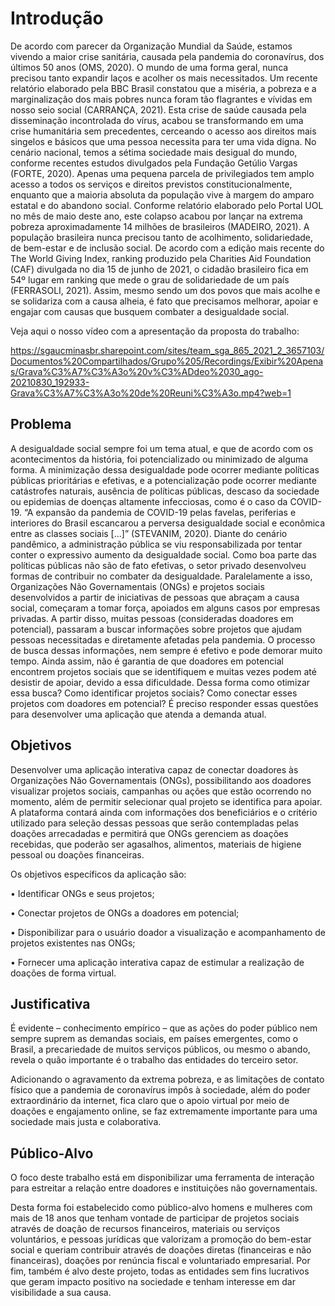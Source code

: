 # Introdução

De acordo com parecer da Organização Mundial da Saúde, estamos vivendo a maior crise sanitária, causada pela pandemia do coronavírus, dos últimos 50 anos (OMS, 2020).
O mundo de uma forma geral, nunca precisou tanto expandir laços e acolher os mais necessitados. Um recente relatório elaborado pela BBC Brasil constatou que a miséria, a pobreza e a marginalização dos mais pobres nunca foram tão flagrantes e vívidas em nosso seio social (CARRANÇA, 2021). Esta crise de saúde causada pela disseminação incontrolada do vírus, acabou se transformando em uma crise humanitária sem precedentes, cerceando o acesso aos direitos mais singelos e básicos que uma pessoa necessita para ter uma vida digna.
No cenário nacional, temos a sétima sociedade mais desigual do mundo, conforme recentes estudos divulgados pela Fundação Getúlio Vargas (FORTE, 2020). Apenas uma pequena parcela de privilegiados tem amplo acesso a todos os serviços e direitos previstos constitucionalmente, enquanto que a maioria absoluta da população vive à margem do amparo estatal e do abandono social.
Conforme relatório elaborado pelo Portal UOL no mês de maio deste ano, este colapso acabou por lançar na extrema pobreza aproximadamente 14 milhões de brasileiros (MADEIRO, 2021). A população brasileira nunca precisou tanto de acolhimento, solidariedade, de bem-estar e de inclusão social.
De acordo com a edição mais recente do The World Giving Index, ranking produzido pela Charities Aid Foundation (CAF) divulgada no dia 15 de junho de 2021, o cidadão brasileiro fica em 54º lugar em ranking que mede o grau de solidariedade de um país (FERRASOLI, 2021).
Assim, mesmo sendo um dos povos que mais acolhe e se solidariza com a causa alheia, é fato que precisamos melhorar, apoiar e engajar com causas que busquem combater a desigualdade social. </p>
Veja aqui o nosso vídeo com a apresentação da proposta do trabalho:

https://sgaucminasbr.sharepoint.com/sites/team_sga_865_2021_2_3657103/Documentos%20Compartilhados/Grupo%205/Recordings/Exibir%20Apenas/Grava%C3%A7%C3%A3o%20v%C3%ADdeo%2030_ago-20210830_192933-Grava%C3%A7%C3%A3o%20de%20Reuni%C3%A3o.mp4?web=1

## Problema
A desigualdade social sempre foi um tema atual, e que de acordo com os acontecimentos da história, foi potencializado ou minimizado de alguma forma. A minimização dessa desigualdade pode ocorrer mediante políticas públicas prioritárias e efetivas, e a potencialização pode ocorrer mediante catástrofes naturais, ausência de políticas públicas, descaso da sociedade ou epidemias de doenças altamente infecciosas, como é o caso da COVID-19.
“A expansão da pandemia de COVID-19 pelas favelas, periferias e interiores do Brasil escancarou a perversa desigualdade social e econômica entre as classes sociais [...]” (STEVANIM, 2020).
Diante do cenário pandêmico, a administração pública se viu responsabilizada por tentar conter o expressivo aumento da desigualdade social. Como boa parte das políticas públicas não são de fato efetivas, o setor privado desenvolveu formas de contribuir no combater da desigualdade.
Paralelamente a isso, Organizações Não Governamentais (ONGs) e projetos sociais desenvolvidos a partir de iniciativas de pessoas que abraçam a causa social, começaram a tomar força, apoiados em alguns casos por empresas privadas.
A partir disso, muitas pessoas (consideradas doadores em potencial), passaram a buscar informações sobre projetos que ajudam pessoas necessitadas e diretamente afetadas pela pandemia. O processo de busca dessas informações, nem sempre é efetivo e pode demorar muito tempo. Ainda assim, não é garantia de que doadores em potencial encontrem projetos sociais que se identifiquem e muitas vezes podem até desistir de apoiar, devido a essa dificuldade.
Dessa forma como otimizar essa busca? Como identificar projetos sociais? Como conectar esses projetos com doadores em potencial? É preciso responder essas questões para desenvolver uma aplicação que atenda a demanda atual.

## Objetivos

Desenvolver uma aplicação interativa capaz de conectar doadores às Organizações Não Governamentais (ONGs), possibilitando aos doadores visualizar projetos sociais, campanhas ou ações que estão ocorrendo no momento, além de permitir selecionar qual projeto se identifica para apoiar. A plataforma contará ainda com informações dos beneficiários e o critério utilizado para seleção dessas pessoas que serão contempladas pelas doações arrecadadas e permitirá que ONGs gerenciem as doações recebidas, que poderão ser agasalhos, alimentos, materiais de higiene pessoal ou doações financeiras.

Os objetivos específicos da aplicação são: </p>
•	Identificar ONGs e seus projetos;  </p>
•	Conectar projetos de ONGs a doadores em potencial; </p>
•	Disponibilizar para o usuário doador a visualização e acompanhamento de projetos existentes nas ONGs; </p>
•	Fornecer uma aplicação interativa capaz de estimular a realização de doações de forma virtual. </p>

## Justificativa

É evidente – conhecimento empírico – que as ações do poder público nem sempre suprem as demandas sociais, em países emergentes, como o Brasil, a precariedade de muitos serviços públicos, ou mesmo o abando, revela o quão importante é o trabalho das entidades do terceiro setor. </p>
Adicionando o agravamento da extrema pobreza, e as limitações de contato físico que a pandemia de coronavírus impôs à sociedade, além do poder extraordinário da internet, fica claro que o apoio virtual por meio de doações e engajamento online, se faz extremamente importante para uma sociedade mais justa e colaborativa.

## Público-Alvo

O foco deste trabalho está em disponibilizar uma ferramenta de interação para estreitar a relação entre doadores e instituições não governamentais. </p>
Desta forma foi estabelecido como público-alvo homens e mulheres com mais de 18 anos que tenham vontade de participar de projetos sociais através de doação de recursos financeiros, materiais ou serviços voluntários, e pessoas jurídicas que valorizam a promoção do bem-estar social e queriam contribuir através de doações diretas (financeiras e não financeiras), doações por renúncia fiscal e voluntariado empresarial. Por fim, também é alvo deste projeto, todas as entidades sem fins lucrativos que geram impacto positivo na sociedade e tenham interesse em dar visibilidade a sua causa.
